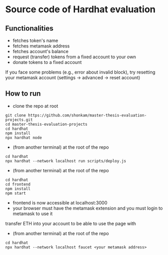 # Source code of Hardhat evaluation

##  Functionalities
* fetches token's name
* fetches metamask address
* fetches account's balance
* request (transfer) tokens from a fixed account to your own
* donate tokens to a fixed account

If you face some problems (e.g., error about invalid block), try resetting your metamask account (settings -> advanced -> reset account)

## How to run

* clone the repo at root
``` shell
git clone https://github.com/shonkam/master-thesis-evaluation-projects.git
cd master-thesis-evaluation-projects
cd hardhat
npm install
npx hardhat node
```
* (from another terminal) at the root of the repo
```shell
cd hardhat
npx hardhat --network localhost run scripts/deploy.js 
```
* (from another terminal) at the root of the repo
```shell
cd hardhat
cd frontend
npm install
npm start
```
* frontend is now accessible at localhost:3000
* your browser must have the metamask extension and you must login to metamask to use it

transfer ETH into your account to be able to use the page with
* (from another terminal) at the root of the repo
```shell
cd hardhat
npx hardhat --network localhost faucet <your metamask address>
```
